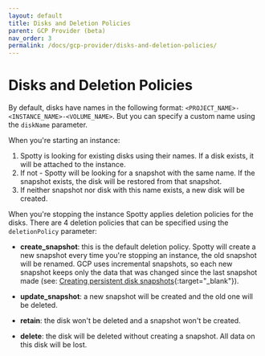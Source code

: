 ```yaml
---
layout: default
title: Disks and Deletion Policies
parent: GCP Provider (beta)
nav_order: 3
permalink: /docs/gcp-provider/disks-and-deletion-policies/
---
```


# Disks and Deletion Policies

By default, disks have names in the following format: `<PROJECT_NAME>-<INSTANCE_NAME>-<VOLUME_NAME>`.
But you can specify a custom name using the `diskName` parameter. 

When you're starting an instance:
1. Spotty is looking for existing disks using their names. If a disk exists, it will be attached to the 
instance.
2. If not - Spotty will be looking for a snapshot with the same name. If the snapshot exists, the disk will be 
restored from that snapshot.
3. If neither snapshot nor disk with this name exists, a new disk will be created. 

When you're stopping the instance Spotty applies deletion policies for the disks. There are 4 deletion policies that 
can be specified using the `deletionPolicy` parameter:

- __create_snapshot__: this is the default deletion policy. Spotty will create a new snapshot every time you're 
stopping an instance, the old snapshot will be renamed. GCP uses incremental snapshots, so each new snapshot keeps 
only the data that was changed since the last snapshot made (see: 
[Creating persistent disk snapshots](https://cloud.google.com/compute/docs/disks/create-snapshots){:target="_blank"}).

- __update_snapshot__: a new snapshot will be created and the old one will be deleted.

- __retain__: the disk won't be deleted and a snapshot won't be created.

- __delete__: the disk will be deleted without creating a snapshot. All data on this disk will be lost.
